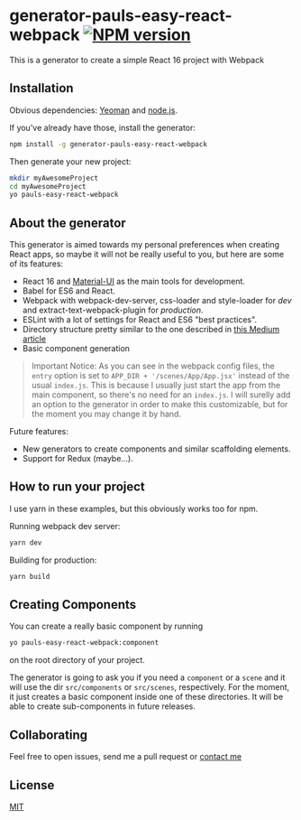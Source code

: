 # generator-pauls-easy-react-webpack [![NPM version][npm-image]][npm-url]

This is a generator to create a simple React 16 project with Webpack

## Installation

Obvious dependencies: [Yeoman](http://yeoman.io) and [node.js](https://nodejs.org/).

If you've already have those, install the generator:

```bash
npm install -g generator-pauls-easy-react-webpack
```

Then generate your new project:

```bash
mkdir myAwesomeProject
cd myAwesomeProject
yo pauls-easy-react-webpack
```

## About the generator

This generator is aimed towards my personal preferences when creating React apps, so maybe it will not be really useful to you, but here are some of its features:

- React 16 and [Material-UI](http://www.material-ui.com) as the main tools for development.
- Babel for ES6 and React.
- Webpack with webpack-dev-server, css-loader and style-loader for _dev_ and extract-text-webpack-plugin for _production_.
- ESLint with a lot of settings for React and ES6 "best practices".
- Directory structure pretty similar to the one described in [this Medium article](https://medium.com/@alexmngn/how-to-better-organize-your-react-applications-2fd3ea1920f1)
- Basic component generation

>Important Notice: As you can see in the webpack config files, the `entry` option is set to `APP_DIR + '/scenes/App/App.jsx'` instead of the usual `index.js`. This is because I usually just start the app from the main component, so there's no need for an `index.js`. I will surelly add an option to the generator in order to make this customizable, but for the moment you may change it by hand.

Future features:

- New generators to create components and similar scaffolding elements.
- Support for Redux (maybe...).

## How to run your project

I use yarn in these examples, but this obviously works too for npm.

Running webpack dev server:

```bash
yarn dev
```

Building for production:

```bash
yarn build
```

## Creating Components

You can create a really basic component by running

```bash
yo pauls-easy-react-webpack:component
```

on the root directory of your project.

The generator is going to ask you if you need a `component` or a `scene` and it will use the dir `src/components` or `src/scenes`, respectively. For the moment, it just creates a basic component inside one of these directories. It will be able to create sub-components in future releases.

## Collaborating

Feel free to open issues, send me a pull request or [contact me](https://paulmdorr.me/contact)

## License

[MIT](https://opensource.org/licenses/MIT)

[npm-image]: https://badge.fury.io/js/generator-pauls-easy-react-webpack.svg
[npm-url]: https://npmjs.org/package/generator-pauls-easy-react-webpack